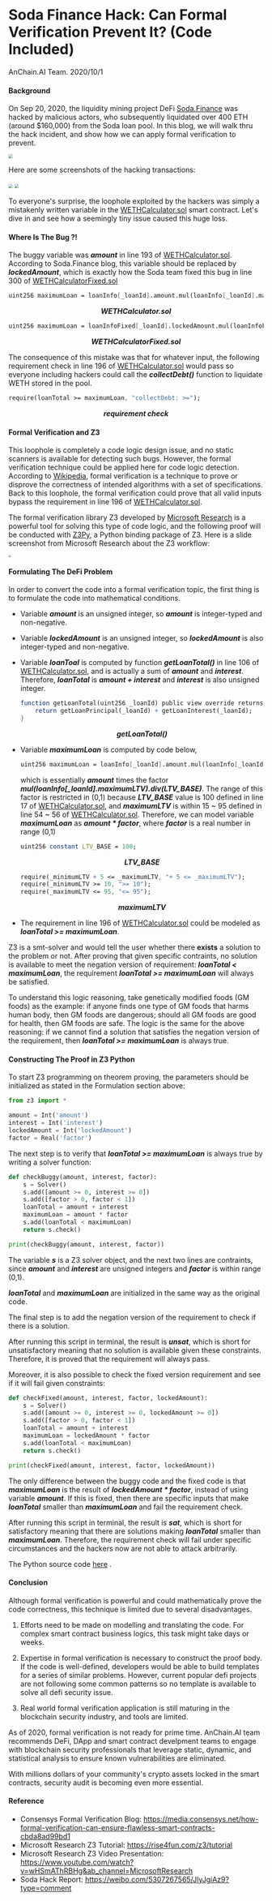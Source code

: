 # Soda Finance Hack: Can Formal Verification Prevent It? (Code Included)

AnChain.AI  Team. 2020/10/1

#### Background

On Sep 20, 2020, the liquidity mining project DeFi [Soda.Finance](https://soda.finance/) was hacked by malicious actors, who subsequently liquidated over 400 ETH (around $160,000) from the Soda loan pool. In this blog, we will walk thru the hack incident, and show how we can apply formal verification to prevent. 

<img src='./soda.png' style='zoom:50%'>

 Here are some screenshots of the hacking transactions:

<img src='./txn.png' style='zoom:50%'>

<img src='./internal.png' style='zoom:50%'>

To everyone's surprise, the loophole exploited by the hackers was simply a mistakenly written variable in the [WETHCalculator.sol](https://github.com/soda-finance/soda-contracts/blob/master/contracts/calculators/WETHCalculator.sol) smart contract. Let's dive in and see how a seemingly tiny issue caused this huge loss.



#### Where Is The Bug ?!

The buggy variable was ***amount*** in line 193 of [WETHCalculator.sol](https://github.com/soda-finance/soda-contracts/blob/master/contracts/calculators/WETHCalculator.sol). According to Soda.Finance blog, this variable should be replaced by ***lockedAmount***, which is exactly how the Soda team fixed this bug in line 300 of [WETHCalculatorFixed.sol](https://github.com/soda-finance/soda-contracts/blob/master/contracts/calculators/WETHCalculatorFixed.sol)

```mathematica
uint256 maximumLoan = loanInfo[_loanId].amount.mul(loanInfo[_loanId].maximumLTV).div(LTV_BASE);
```

<center><b><i>WETHCalculator.sol</i></b></center>

```mathematica
uint256 maximumLoan = loanInfoFixed[_loanId].lockedAmount.mul(loanInfoFixed[_loanId].maximumLTV).div(LTV_BASE);
```

<center><b><i>WETHCalculatorFixed.sol</i></b></center>

The consequence of this mistake was that for whatever input, the following requirement check in line 196 of [WETHCalculator.sol](https://github.com/soda-finance/soda-contracts/blob/master/contracts/calculators/WETHCalculator.sol) would pass so everyone including hackers could call the ***collectDebt()*** function to liquidate WETH stored in the pool.

```mathematica
require(loanTotal >= maximumLoan, "collectDebt: >=");
```

<center><b><i>requirement check</i></b></center>



#### Formal Verification and Z3

This loophole is completely a code logic design issue, and no static scanners is available for detecting such bugs. However, the formal verification technique could be applied here for code logic detection. According to [Wikipedia](https://en.wikipedia.org/wiki/Formal_verification), formal verification is a technique to prove or disprove the correctness of intended algorithms with a set of specifications. Back to this loophole, the formal verification could prove that all valid inputs bypass the requirement in line 196 of [WETHCalculator.sol](https://github.com/soda-finance/soda-contracts/blob/master/contracts/calculators/WETHCalculator.sol).

The formal verification library Z3 developed by [Microsoft Research](https://rise4fun.com/z3/tutorial) is a powerful tool for solving this type of code logic, and the following proof will be conducted with [Z3Py](https://github.com/Z3Prover/z3/wiki/Using-Z3Py-on-Windows), a Python binding package of Z3. Here is a slide screenshot from Microsoft Research about the Z3 workflow:

<img src='./youtube.png' style='zoom:30%'>



#### Formulating The DeFi Problem

In order to convert the code into a formal verification topic, the first thing is to formulate the code into mathematical conditions.

- Variable ***amount*** is an unsigned integer, so ***amount*** is integer-typed and non-negative.

- Variable ***lockedAmount*** is an unsigned integer, so ***lockedAmount*** is also integer-typed and non-negative.

- Variable ***loanToal*** is computed by function ***getLoanTotal()*** in line 106 of [WETHCalculator.sol](https://github.com/soda-finance/soda-contracts/blob/master/contracts/calculators/WETHCalculator.sol), and is actually a sum of ***amount*** and ***interest***. Therefore, ***loanTotal*** is ***amount + interest*** and ***interest*** is also unsigned integer.

  ```mathematica
  function getLoanTotal(uint256 _loanId) public view override returns (uint256) {
      return getLoanPrincipal(_loanId) + getLoanInterest(_loanId);
  }
  ```

  <center><b><i>getLoanTotal()</i></b></center>

- Variable ***maximumLoan*** is computed by code below,

  ```mathematica
  uint256 maximumLoan = loanInfo[_loanId].amount.mul(loanInfo[_loanId].maximumLTV).div(LTV_BASE);
  ```

  which is essentially ***amount*** times the factor ***mul(loanInfo[_loanId].maximumLTV).div(LTV_BASE)***. The range of this factor is restricted in (0,1) because ***LTV_BASE*** value is 100 defined in line 17 of [WETHCalculator.sol](https://github.com/soda-finance/soda-contracts/blob/master/contracts/calculators/WETHCalculator.sol), and ***maximumLTV*** is within 15 ~ 95 defined in line 54 ~ 56 of [WETHCalculator.sol](https://github.com/soda-finance/soda-contracts/blob/master/contracts/calculators/WETHCalculator.sol). Therefore, we can model variable ***maximumLoan*** as ***amount \* factor***, where ***factor*** is a real number in range (0,1)

  ```mathematica
  uint256 constant LTV_BASE = 100;
  ```

  <center><b><i>LTV_BASE</i></b></center>

  ```mathematica
  require(_minimumLTV + 5 <= _maximumLTV, "+ 5 <= _maximumLTV");
  require(_minimumLTV >= 10, ">= 10");
  require(_maximumLTV <= 95, "<= 95");
  ```

  <center><b><i>maximumLTV</i></b></center>

-  The requirement in line 196 of [WETHCalculator.sol](https://github.com/soda-finance/soda-contracts/blob/master/contracts/calculators/WETHCalculator.sol) could be modeled as ***loanTotal >= maximumLoan***.

Z3 is a smt-solver and would tell the user whether there **exists** a solution to the problem or not. After proving that given specific contraints, no solution is available to meet the negation version of requirement: ***loanTotal < maximumLoan***, the requirement ***loanTotal >= maximumLoan*** will always be satisfied.

To understand this logic reasoning, take genetically modified foods (GM foods) as the example: if anyone finds one type of GM foods that harms human body, then GM foods are dangerous; should all GM foods are good for health, then GM foods are safe. The logic is the same for the above reasoning: if we cannot find a solution that satisfies the negation version of the requirement, then ***loanTotal >= maximumLoan*** is always true.



#### Constructing The Proof in Z3 Python

To start Z3 programming on theorem proving, the parameters should be initialized as stated in the Formulation section above:

```python
from z3 import *

amount = Int('amount')
interest = Int('interest')
lockedAmount = Int('lockedAmount')
factor = Real('factor')
```

The next step is to verify that ***loanTotal >= maximumLoan*** is always true by writing a solver function:

```python
def checkBuggy(amount, interest, factor):
    s = Solver()
    s.add([amount >= 0, interest >= 0])
    s.add([factor > 0, factor < 1])
    loanTotal = amount + interest
    maximumLoan = amount * factor
    s.add(loanTotal < maximumLoan)
    return s.check()

print(checkBuggy(amount, interest, factor))
```

The variable ***s*** is a Z3 solver object, and the next two lines are contraints, since ***amount*** and ***interest*** are unsigned integers and ***factor*** is within range (0,1).

***loanTotal*** and ***maximumLoan*** are initialized in the same way as the original code.

The final step is to add the negation version of the requirement to check if there is a solution.

After running this script in terminal, the result is ***unsat***, which is short for unsatisfactory meaning that no solution is available given these constraints. Therefore, it is proved that the requirement will always pass.

Moreover, it is also possible to check the fixed version requirement and see if it will fail given constraints:

```python
def checkFixed(amount, interest, factor, lockedAmount):
    s = Solver()
    s.add([amount >= 0, interest >= 0, lockedAmount >= 0])
    s.add([factor > 0, factor < 1])
    loanTotal = amount + interest
    maximumLoan = lockedAmount * factor
    s.add(loanTotal < maximumLoan)
    return s.check()

print(checkFixed(amount, interest, factor, lockedAmount))
```

The only difference between the buggy code and the fixed code is that ***maximumLoan*** is the result of ***lockedAmount \* factor***, instead of using variable ***amount***. If this is fixed, then there are specific inputs that make ***loanTotal*** smaller than ***maximumLoan*** and fail the requirement check.

After running this script in terminal, the result is ***sat***, which is short for satisfactory meaning that there are solutions making ***loanTotal*** smaller than ***maximumLoan***. Therefore, the requirement check will fail under specific circumstances and the hackers now are not able to attack arbitrarily.

The Python source code [here](soda_hack_z3.py) . 

#### Conclusion

Although formal verification is powerful and could mathematically prove the code correctness, this technique is limited due to several disadvantages.

1. Efforts need to be made on modelling and translating the code. For complex smart contract business logics, this task might take days or weeks.

2. Expertise in formal verification is necessary to construct the proof body. If the code is well-defined, developers would be able to build templates for a series of similar problems. However, current popular defi projects are not following some common patterns so no template is available to solve all defi security issue.

3. Real world formal verification application is still maturing in the blockchain security industry, and tools are limited.

As of 2020, formal verification is not ready for prime time. AnChain.AI team recommends DeFi, DApp and smart contract develpment teams to engage with  blockchain security professionals that leverage static, dynamic, and statistical analysis to ensure known vulnerabilities are eliminated. 

With millions dollars of your community's crypto assets locked in the smart contracts, security audit is becoming even more essential. 



#### Reference

- Consensys Formal Verification Blog: https://media.consensys.net/how-formal-verification-can-ensure-flawless-smart-contracts-cbda8ad99bd1
- Microsoft Research Z3 Tutorial: https://rise4fun.com/z3/tutorial
- Microsoft Research Z3 Video Presentation: https://www.youtube.com/watch?v=wHSmAThRBHg&ab_channel=MicrosoftResearch
- Soda Hack Report: https://weibo.com/5307267565/JlyJgiAz9?type=comment

